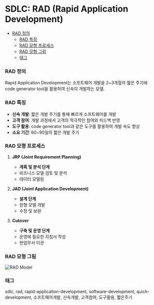 # SDLC: RAD (Rapid Application Development)

<!-- mtoc-start -->

- [RAD 정의](#rad-정의)
  - [RAD 특징](#rad-특징)
  - [RAD 모형 프로세스](#rad-모형-프로세스)
  - [RAD 모형 그림](#rad-모형-그림)
  - [태그](#태그)

<!-- mtoc-end -->

### RAD 정의

Rapid Application Development는 소프트웨어 개발을 2~3개월의 짧은 주기에 code generator tool을 활용하여 신속히 개발하는 모델.

### RAD 특징

- **신속 개발**: 짧은 개발 주기를 통해 빠르게 소프트웨어를 개발
- **고객 참여**: 개발 과정에서 고객의 적극적인 참여와 피드백 반영
- **도구 활용**: code generator tool과 같은 도구를 활용하여 개발 속도 향상
- **소요 기간**: 60~90일의 짧은 개발 주기

### RAD 모형 프로세스

1. **JRP (Joint Requirement Planning)**

   - **계획 및 분석 단계**
   - 비즈니스 모델 검토 및 분석
   - 데이터 모델링

2. **JAD (Joint Application Development)**

   - **설계 단계**
   - 원형 모델 개발
   - 수정 및 보완

3. **Cutover**
   - **구축 및 운영 단계**
   - 운영에 필요한 지침서 작성
   - 현업무서 이관

### RAD 모형 그림

![RAD Model](path/to/rad-model-image.png)

### 태그

sdlc, rad, rapid-application-development, software-development, quick-development, 소프트웨어개발, 신속개발, 고객참여, 도구활용, 짧은주기
